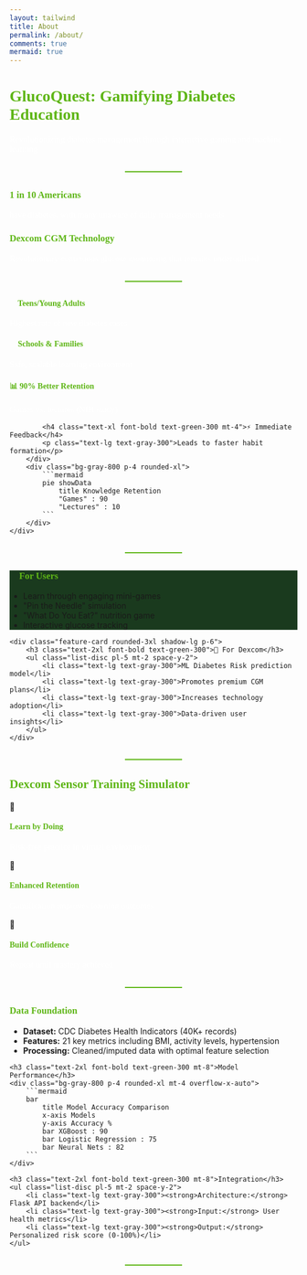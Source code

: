 ```yaml
---
layout: tailwind
title: About
permalink: /about/
comments: true
mermaid: true  
---
```

<link href='https://fonts.googleapis.com/css?family=Oxygen Mono' rel='stylesheet'>

<style>
    p {
        font-family: 'Oxygen Mono';
        font-size: 15px;
        color: white;
    }

    h1, h2, h3, h4 {
        font-family: 'Oxygen Mono';
        color:#5fb617;
    }

    .feature-card {
        background: #1a3a1e;
        transition: all 0.3s ease;
    }
    
    .feature-card:hover {
        transform: translateY(-5px);
        box-shadow: 0 10px 20px rgba(0,0,0,0.2);
    }
    
    .divider {
        width: 100px;
        height: 2px;
        background: #5fb617;
        margin: 30px auto;
    }
</style>

<h1 class="text-5xl font-bold text-center mt-16 drop-shadow-lg">
    GlucoQuest: Gamifying Diabetes Education
</h1>

<p class="text-xl text-center text-gray-300 max-w-3xl mx-auto mt-4 leading-relaxed">
   Revolutionizing diabetes management through interactive gaming and machine learning
</p>

<div class="divider"></div>


<div class="bg-green-900 rounded-3xl shadow-xl p-10 mx-auto max-w-6xl mt-6">
    <div class="grid grid-cols-1 md:grid-cols-2 gap-8">
        <div>
            <h3 class="text-2xl font-bold text-green-300">1 in 10 Americans</h3>
            <p class="text-lg text-gray-300 mt-2">
                have diabetes, with many unaware of daily management needs
            </p>
        </div>
        <div>
            <h3 class="text-2xl font-bold text-green-300">Dexcom CGM Technology</h3>
            <p class="text-lg text-gray-300 mt-2">
                Revolutionary continuous glucose monitoring that remains underutilized
            </p>
        </div>
    </div>
</div>

<div class="divider"></div>


<div class="grid grid-cols-1 sm:grid-cols-2 gap-8 px-8 mt-10">
    <div class="bg-green-800 rounded-3xl shadow-lg p-6 text-center">
        <h4 class="text-2xl font-bold text-green-300">👥 Teens/Young Adults</h4>
        <p class="text-lg text-gray-300 mt-2">
            Highest rate of new diabetes cases
        </p>
    </div>
    <div class="bg-green-800 rounded-3xl shadow-lg p-6 text-center">
        <h4 class="text-2xl font-bold text-green-300">🏫 Schools & Families</h4>
        <p class="text-lg text-gray-300 mt-2">
            Safe, scalable learning environment
        </p>
    </div>
</div>

<div class="bg-green-900 rounded-3xl shadow-xl p-10 mx-auto max-w-4xl mt-10">
    <div class="grid grid-cols-1 md:grid-cols-2 gap-8 items-center">
        <div>
            <h4 class="text-xl font-bold text-green-300">📊 90% Better Retention</h4>
            <p class="text-lg text-gray-300">Games vs. lectures (NIH study)</p>
            
            <h4 class="text-xl font-bold text-green-300 mt-4">⚡ Immediate Feedback</h4>
            <p class="text-lg text-gray-300">Leads to faster habit formation</p>
        </div>
        <div class="bg-gray-800 p-4 rounded-xl">
            ```mermaid
            pie showData
                title Knowledge Retention
                "Games" : 90
                "Lectures" : 10
            ```
        </div>
    </div>
</div>

<div class="divider"></div>


<div class="grid grid-cols-1 md:grid-cols-2 gap-8 px-8 mt-10">
    <div class="feature-card rounded-3xl shadow-lg p-6">
        <h3 class="text-2xl font-bold text-green-300">🎯 For Users</h3>
        <ul class="list-disc pl-5 mt-2 space-y-2">
            <li class="text-lg text-gray-300">Learn through engaging mini-games</li>
            <li class="text-lg text-gray-300">"Pin the Needle" simulation</li>
            <li class="text-lg text-gray-300">"What Do You Eat?" nutrition game</li>
            <li class="text-lg text-gray-300">Interactive glucose tracking</li>
        </ul>
    </div>
    
    <div class="feature-card rounded-3xl shadow-lg p-6">
        <h3 class="text-2xl font-bold text-green-300">💼 For Dexcom</h3>
        <ul class="list-disc pl-5 mt-2 space-y-2">
            <li class="text-lg text-gray-300">ML Diabetes Risk prediction model</li>
            <li class="text-lg text-gray-300">Promotes premium CGM plans</li>
            <li class="text-lg text-gray-300">Increases technology adoption</li>
            <li class="text-lg text-gray-300">Data-driven user insights</li>
        </ul>
    </div>
</div>

<div class="divider"></div>


<h2 class="text-4xl font-bold text-center">
    Dexcom Sensor Training Simulator
</h2>

<div class="grid grid-cols-1 sm:grid-cols-3 gap-8 px-8 mt-10">
    <div class="bg-green-800 rounded-3xl shadow-lg p-6 text-center">
        <div class="bg-green-600 text-white w-16 h-16 rounded-full flex items-center justify-center mx-auto mb-4 text-2xl">🎯</div>
        <h4 class="text-xl font-bold text-green-300">Learn by Doing</h4>
        <p class="text-lg text-gray-300 mt-2">
            Risk-free practice in virtual environment
        </p>
    </div>
    <div class="bg-green-800 rounded-3xl shadow-lg p-6 text-center">
        <div class="bg-green-600 text-white w-16 h-16 rounded-full flex items-center justify-center mx-auto mb-4 text-2xl">🧠</div>
        <h4 class="text-xl font-bold text-green-300">Enhanced Retention</h4>
        <p class="text-lg text-gray-300 mt-2">
            Gamification improves learning outcomes
        </p>
    </div>
    <div class="bg-green-800 rounded-3xl shadow-lg p-6 text-center">
        <div class="bg-green-600 text-white w-16 h-16 rounded-full flex items-center justify-center mx-auto mb-4 text-2xl">💪</div>
        <h4 class="text-xl font-bold text-green-300">Build Confidence</h4>
        <p class="text-lg text-gray-300 mt-2">
            Repeat until mastery achieved
        </p>
    </div>
</div>

<div class="divider"></div>


<div class="bg-green-900 rounded-3xl shadow-xl p-10 mx-auto max-w-6xl mt-6">
    <h3 class="text-2xl font-bold text-green-300">Data Foundation</h3>
    <ul class="list-disc pl-5 mt-2 space-y-2">
        <li class="text-lg text-gray-300"><strong>Dataset:</strong> CDC Diabetes Health Indicators (40K+ records)</li>
        <li class="text-lg text-gray-300"><strong>Features:</strong> 21 key metrics including BMI, activity levels, hypertension</li>
        <li class="text-lg text-gray-300"><strong>Processing:</strong> Cleaned/imputed data with optimal feature selection</li>
    </ul>

    <h3 class="text-2xl font-bold text-green-300 mt-8">Model Performance</h3>
    <div class="bg-gray-800 p-4 rounded-xl mt-4 overflow-x-auto">
        ```mermaid
        bar
            title Model Accuracy Comparison
            x-axis Models
            y-axis Accuracy %
            bar XGBoost : 90
            bar Logistic Regression : 75
            bar Neural Nets : 82
        ```
    </div>

    <h3 class="text-2xl font-bold text-green-300 mt-8">Integration</h3>
    <ul class="list-disc pl-5 mt-2 space-y-2">
        <li class="text-lg text-gray-300"><strong>Architecture:</strong> Flask API backend</li>
        <li class="text-lg text-gray-300"><strong>Input:</strong> User health metrics</li>
        <li class="text-lg text-gray-300"><strong>Output:</strong> Personalized risk score (0-100%)</li>
    </ul>
</div>

<div class="divider"></div>

